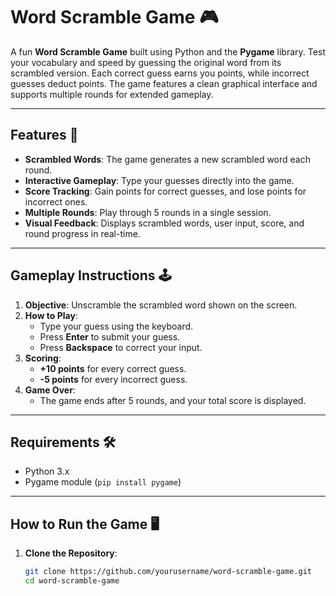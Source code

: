 # Word Scramble Game 🎮

A fun **Word Scramble Game** built using Python and the **Pygame** library. Test your vocabulary and speed by guessing the original word from its scrambled version. Each correct guess earns you points, while incorrect guesses deduct points. The game features a clean graphical interface and supports multiple rounds for extended gameplay.

---

## Features 🚀

- **Scrambled Words**: The game generates a new scrambled word each round.
- **Interactive Gameplay**: Type your guesses directly into the game.
- **Score Tracking**: Gain points for correct guesses, and lose points for incorrect ones.
- **Multiple Rounds**: Play through 5 rounds in a single session.
- **Visual Feedback**: Displays scrambled words, user input, score, and round progress in real-time.

---

## Gameplay Instructions 🕹️

1. **Objective**: Unscramble the scrambled word shown on the screen.
2. **How to Play**:
   - Type your guess using the keyboard.
   - Press **Enter** to submit your guess.
   - Press **Backspace** to correct your input.
3. **Scoring**:
   - **+10 points** for every correct guess.
   - **-5 points** for every incorrect guess.
4. **Game Over**:
   - The game ends after 5 rounds, and your total score is displayed.

---

## Requirements 🛠️

- Python 3.x
- Pygame module (`pip install pygame`)

---

## How to Run the Game 🖥️

1. **Clone the Repository**:
   ```bash
   git clone https://github.com/yourusername/word-scramble-game.git
   cd word-scramble-game
